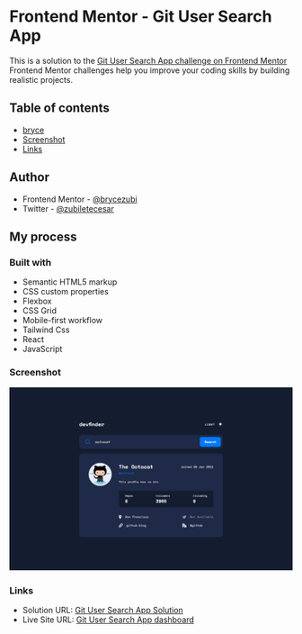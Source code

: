 # Frontend Mentor - Git User Search App
This is a solution to the [Git User Search App challenge on Frontend Mentor](https://www.frontendmentor.io/challenges/time-tracking-dashboard-UIQ7167Jw/hub)
Frontend Mentor challenges help you improve your coding skills by building realistic projects. 

## Table of contents
- [bryce](#author)
- [Screenshot](#screenshot)
- [Links](#links)

## Author
- Frontend Mentor - [@brycezubi](https://www.frontendmentor.io/profile/brycezubi)
- Twitter - [@zubiletecesar](https://twitter.com/home)

## My process

### Built with

- Semantic HTML5 markup
- CSS custom properties
- Flexbox
- CSS Grid
- Mobile-first workflow
- Tailwind Css
- React
- JavaScript

### Screenshot

![Design preview for the Git User Search App coding challenge](https://github.com/brycezubi/git-user-search-app/blob/main/public/Desktop_solution.png)

### Links

- Solution URL: [Git User Search App Solution](https://github.com/brycezubi/git-user-search-app/blob/main/public/Desktop_solution.png)
- Live Site URL: [Git User Search App dashboard](https://brycezubi.github.io/git-user-search-app/)

